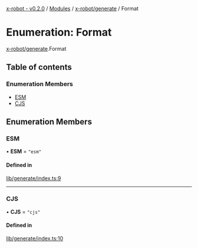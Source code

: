 [x-robot - v0.2.0](../README.md) / [Modules](../modules.md) / [x-robot/generate](../modules/x_robot_generate.md) / Format

# Enumeration: Format

[x-robot/generate](../modules/x_robot_generate.md).Format

## Table of contents

### Enumeration Members

- [ESM](x_robot_generate.Format.md#esm)
- [CJS](x_robot_generate.Format.md#cjs)

## Enumeration Members

### ESM

• **ESM** = ``"esm"``

#### Defined in

[lib/generate/index.ts:9](https://github.com/Masquerade-Circus/x-robot/blob/0346b56/lib/generate/index.ts#L9)

___

### CJS

• **CJS** = ``"cjs"``

#### Defined in

[lib/generate/index.ts:10](https://github.com/Masquerade-Circus/x-robot/blob/0346b56/lib/generate/index.ts#L10)
